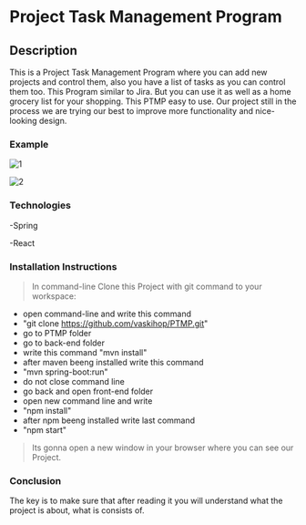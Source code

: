 # Project Task Management Program



## Description

 This is a Project Task Management Program where you can add new projects and control them, also you have a list of tasks as you can control them too. This Program similar to Jira. But you can use it as well as a home grocery list for your shopping. This PTMP easy to use. Our project still in the process we are trying our best to improve more functionality and nice-looking design.
 
 ### Example 
![1](https://user-images.githubusercontent.com/61806389/81224537-88e73c00-8ff0-11ea-8fe4-eb6c1a4dc8bd.PNG)


![2](https://user-images.githubusercontent.com/61806389/81224691-c6e46000-8ff0-11ea-9ca9-cc8ca4a1d8ea.PNG)

 
 ### Technologies 
 
 -Spring
 
 -React
  
 ### Installation Instructions
 >In command-line Clone this Project  with git command to your workspace:
 - open command-line and write this command
 - "git clone https://github.com/vaskihop/PTMP.git"
 - go to PTMP folder
 - go to back-end folder
 - write this command "mvn install"
 - after maven beeng installed write this command 
 - "mvn spring-boot:run"
 - do not close command line
 - go back and open front-end folder
 - open new command line and write 
 - "npm install"
 - after npm beeng installed write last command
 - "npm start"
 
 >Its gonna open a new window in your browser where you can see our Project.
 
 
 ### Conclusion

The key is to make sure that after reading it you will understand what the project is about, what is consists of.

